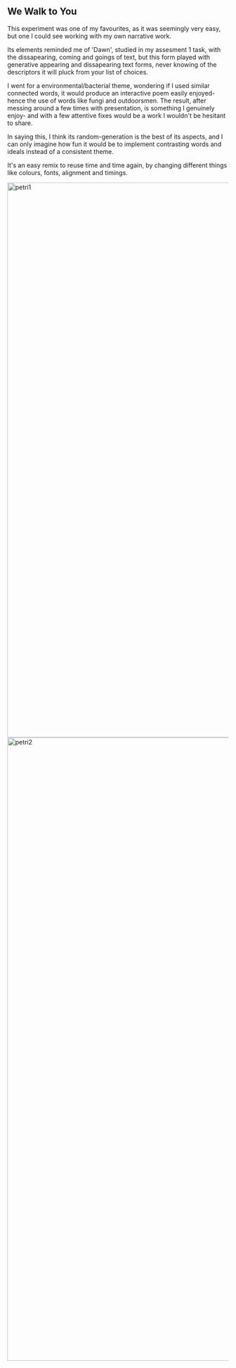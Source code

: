 <h2> We Walk to You </h2>

<body> This experiment was one of my favourites, as it was seemingly very easy, but one I could see
working with my own narrative work.
  
Its elements reminded me of 'Dawn', studied in my assesment 1 task, with the dissapearing, coming and 
goings of text, but this form played with generative appearing and dissapearing text forms, 
never knowing of the descriptors it will pluck from your list of choices.

I went for a environmental/bacterial theme, wondering if I used similar connected words, it would produce an interactive poem
easily enjoyed- hence the use of words like fungi and outdoorsmen. The result, after messing around
a few times with presentation, is something I genuinely enjoy- and with a few attentive fixes would be a work
I wouldn't be hesitant to share.

In saying this, I think its random-generation is the best of its aspects, and I can only imagine how fun it would be to implement 
contrasting words and ideals instead of a consistent theme.

It's an easy remix to reuse time and time again, by changing different things like colours, fonts, alignment and timings. 
</body>

<img width="1263" alt="petri1" src="https://github.com/tannacat/digital-writing/assets/162094556/5b472cea-f212-47d7-b14b-f00e09ef9178">

<img width="1419" alt="petri2" src="https://github.com/tannacat/digital-writing/assets/162094556/e40d23de-1ad5-48cd-b19a-0ef75522e968">
